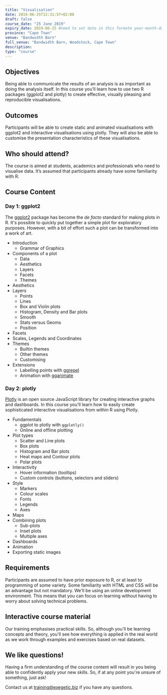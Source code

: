 ```yaml
---
title: "Visualisation"
date: 2019-06-25T12:31:57+02:00
draft: false
course_date: "25 June 2019"
expiry_date: 2019-06-25 #need to set date in this formate year-month-day
province: "Cape Town"
venue: "Bandwidth Barn"
full_venue: "Bandwidth Barn, Woodstock, Cape Town"
description: 
type: "course"
---
```


## Objectives

Being able to communicate the results of an analysis is as important as doing the analysis itself. In this course you’ll learn how to use two R packages (ggplot2 and plotly) to create effective, visually pleasing and reproducible visualisations.
          
## Outcomes

Participants will be able to create static and animated visualisations with ggplot2 and interactive visualisations using plotly. They will also be able to customise the presentation characteristics of these visualisations.

## Who should attend?

The course is aimed at students, academics and professionals who need to visualise data. It’s assumed that participants already have some familiarity with R.

## Course Content
### Day 1: ggplot2

The [ggplot2](https://github.com/tidyverse/ggplot2) package has become the *de facto* standard for making plots in R. It's possible to quickly put together a simple plot for exploratory purposes. However, with a bit of effort such a plot can be transformed into a work of art.

- Introduction
	- Grammar of Graphics
- Components of a plot
	- Data
	- Aesthetics
	- Layers
	- Facets
	- Themes
- Aesthetics
- Layers
	- Points
	- Lines
	- Box and Violin plots
	- Histogram, Density and Bar plots
	- Smooth
	- Stats versus Geoms
	- Position
- Facets
- Scales, Legends and Coordinates
- Themes
	- Builtin themes
	- Other themes
	- Customising
- Extensions
	- Labelling points with [ggrepel](https://github.com/slowkow/ggrepel)
	- Animation with [gganimate](https://github.com/thomasp85/gganimate)

### Day 2: plotly

<!-- https://plotly-book.cpsievert.me/ -->

[Plotly](https://github.com/ropensci/plotly) is an open source JavaScript library for creating interactive graphs and dashboards. In this course you'll learn how to easily create sophisticated interactive visualisations from within R using Plotly.

- Fundamentals
	- ggplot to plotly with `ggplotly()`
	- Online and offline plotting
- Plot types
	- Scatter and Line plots
	- Box plots
	- Histogram and Bar plots
	- Heat maps and Contour plots
	- Polar plots
- Interactivity
	- Hover information (tooltips)
	- Custom controls (buttons, selectors and sliders)
- Style
	- Markers
	- Colour scales
	- Fonts
	- Legends
	- Axes
- Maps
- Combining plots
	- Sub-plots
	- Inset plots
	- Multiple axes
- Dashboards
- Animation
- Exporting static images
          
## Requirements
          
Participants are assumed to have prior exposure to R, or at least to programming of some variety. Some familiarity with HTML and CSS will be an advantage but not mandatory. We'll be using an online development environment. This means that you can focus on learning without having to worry about solving technical problems.

## Interactive course material
          
Our training emphasises practical skills. So, although you'll be learning concepts and theory, you'll see how everything is applied in the real world as we work through examples and exercises based on real datasets.

## We like questions!
          
Having a firm understanding of the course content will result in you being able to confidently apply your new skills. So, if at any point you're unsure of something, just ask!

Contact us at training@exegetic.biz if you have any questions.